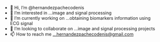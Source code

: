 - 👋 Hi, I’m @hernandezpachecodenis
- 👀 I’m interested in ...image and signal processing
- 🌱 I’m currently working on ...obtaining biomarkers information using ECG signal
- 💞️ I’m looking to collaborate on ...image and signal processing projects
- 📫 How to reach me ...hernandezpachecodenis@gmail.com

<!---
hernandezpachecodenis/hernandezpachecodenis is a ✨ special ✨ repository because its `README.md` (this file) appears on your GitHub profile.
You can click the Preview link to take a look at your changes.
--->
